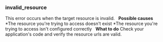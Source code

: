 ### invalid_resource
This error occurs when the target resource is invalid.
 
**Possible causes**
*The resource you're trying to access doesn't exist
*The resource you're trying to access isn't configured correctly
	 
**What to do**
Check your application's code and verify the resource urls are valid.
